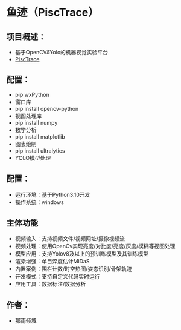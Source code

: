 # 鱼迹（PiscTrace）
## 项目概述：
  - 基于OpenCV&Yolo的机器视觉实验平台
  - [PiscTrace](https://github.com/PiscTrace/LocalDemo/blob/business/%E4%BA%A7%E5%93%81%E7%AE%80%E4%BB%8B.pdf)
## 配置：
  - pip wxPython
  - 窗口库
  - pip install opencv-python
  - 视图处理库
  - pip install numpy
  - 数学分析
  - pip install matplotlib
  - 图表绘制
  - pip install ultralytics
  - YOLO模型处理
## 配置：
  - 运行环境：基于Python3.10开发
  - 操作系统：windows
## 主体功能
  - 视频输入：支持视频文件/视频网址/摄像视频流
  - 视频处理：使用OpenCv实现亮度/对比度/亮度/灰度/模糊等视图处理
  - 模型应用：支持Yolov8及以上的预训练模型及其训练模型
  - 渲染增强：单目深度估计MiDaS
  - 内置案例：围栏计数/时空热图/姿态识别/骨架轨迹
  - 开发模式：支持自定义代码实时运行
  - 应用工具：数据标注/数据分析

## 作者：
* 那雨倾城
